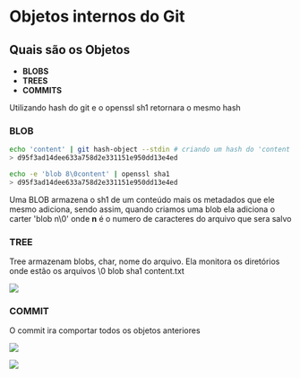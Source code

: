 # Objetos internos do Git

## Quais são os Objetos
- **BLOBS**
- **TREES**
- **COMMITS**

Utilizando hash do git e o openssl sh1
retornara o mesmo hash 

### BLOB
~~~ bash
echo 'content' | git hash-object --stdin # criando um hash do 'content'. --stdin(standard in: informa que sera passado um string ao invés de um arquivo)
> d95f3ad14dee633a758d2e331151e950dd13e4ed

echo -e 'blob 8\0content' | openssl sha1
> d95f3ad14dee633a758d2e331151e950dd13e4ed

~~~

Uma BLOB armazena o sh1 de um conteúdo mais os metadados 
que ele mesmo adiciona, sendo assim, quando criamos uma blob
ela adiciona o carter 'blob n\0' onde **n** é o numero de caracteres 
do arquivo que sera salvo


### TREE

Tree armazenam blobs, char, nome do arquivo. Ela monitora os
diretórios onde estão os arquivos
\0
blob  sha1  content.txt 

![](/docs/assets/img/exe_objeto_01_git.png)


### COMMIT

O commit ira comportar todos os objetos anteriores


![](/docs/assets/img/exe_objeto_02_git.png)


![](/docs/assets/img/exe_objeto_03_git.png)
